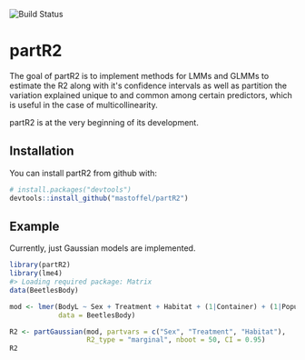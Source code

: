 
![Build Status](https://travis-ci.org/mastoffel/partR2.svg?branch=master) <!-- README.md is generated from README.Rmd. Please edit that file -->

partR2
======

The goal of partR2 is to implement methods for LMMs and GLMMs to estimate the R2 along with it's confidence intervals as well as partition the variation explained unique to and common among certain predictors, which is useful in the case of multicollinearity.

partR2 is at the very beginning of its development.

Installation
------------

You can install partR2 from github with:

``` r
# install.packages("devtools")
devtools::install_github("mastoffel/partR2")
```

Example
-------

Currently, just Gaussian models are implemented.

``` r
library(partR2)
library(lme4)
#> Loading required package: Matrix
data(BeetlesBody)

mod <- lmer(BodyL ~ Sex + Treatment + Habitat + (1|Container) + (1|Population),
            data = BeetlesBody)

R2 <- partGaussian(mod, partvars = c("Sex", "Treatment", "Habitat"),
                   R2_type = "marginal", nboot = 50, CI = 0.95)
R2
```
